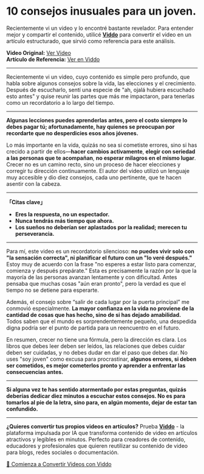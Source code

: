 # 10 consejos inusuales para un joven.

Recientemente vi un video y lo encontré bastante revelador. Para entender mejor y compartir el contenido, utilicé **[Viddo](https://viddo.pro/)** para convertir el video en un artículo estructurado, que sirvió como referencia para este análisis.

**Video Original:** [Ver Video](https://www.youtube.com/watch?v=qRc_pJKyo_k)  
**Artículo de Referencia:** [Ver en Viddo](https://viddo.pro/zh/video-result/55c71dfb-3e4c-407d-9949-716752ab40b4)

---

Recientemente vi un video, cuyo contenido es simple pero profundo, que habla sobre algunos consejos sobre la vida, las elecciones y el crecimiento. Después de escucharlo, sentí una especie de "ah, ojalá hubiera escuchado esto antes" y quise reunir las partes que más me impactaron, para tenerlas como un recordatorio a lo largo del tiempo.

---

**Algunas lecciones puedes aprenderlas antes, pero el costo siempre lo debes pagar tú; afortunadamente, hay quienes se preocupan por recordarte que no desperdicies esos años jóvenes.**

Lo más importante en la vida, quizás no sea si cometiste errores, sino si has crecido a partir de ellos—**hacer cambios activamente**, **elegir con seriedad a las personas que te acompañan**, **no esperar milagros en el mismo lugar**. Crecer no es un camino recto, sino un proceso de hacer elecciones y corregir tu dirección continuamente. El autor del video utilizó un lenguaje muy accesible y dio diez consejos, cada uno pertinente, que te hacen asentir con la cabeza.

---

**「Citas clave」**  
- **Eres la respuesta, no un espectador.**  
- **Nunca tendrás más tiempo que ahora.**  
- **Los sueños no deberían ser aplastados por la realidad; merecen tu perseverancia.**

---

Para mí, este video es un recordatorio silencioso: **no puedes vivir solo con "la sensación correcta", ni planificar el futuro con un "lo veré después."** Estoy muy de acuerdo con la frase "no esperes a estar listo para comenzar, comienza y después prepárate." Esta es precisamente la razón por la que la mayoría de las personas avanzan lentamente y con dificultad. Antes pensaba que muchas cosas "aún eran pronto", pero la verdad es que el tiempo no se detiene para esperarte.

Además, el consejo sobre “salir de cada lugar por la puerta principal” me conmovió especialmente. **La mayor confianza en la vida no proviene de la cantidad de cosas que has hecho, sino de si has dejado amabilidad.** Todos saben que el mundo es sorprendentemente pequeño, una despedida digna podría ser el punto de partida para un reencuentro en el futuro.

En resumen, crecer no tiene una fórmula, pero la dirección es clara. Los libros que debes leer deben ser leídos, las relaciones que debes cuidar deben ser cuidadas, y no debes dudar en dar el paso que debes dar. No uses "soy joven" como excusa para procrastinar, **algunos errores, si deben ser cometidos, es mejor cometerlos pronto y aprender a enfrentar las consecuencias antes.**

---

**Si alguna vez te has sentido atormentado por estas preguntas, quizás deberías dedicar diez minutos a escuchar estos consejos. No es para tomarlos al pie de la letra, sino para, en algún momento, dejar de estar tan confundido.**

---

**¿Quieres convertir tus propios videos en artículos?** Prueba **[Viddo](https://viddo.pro/)** - la plataforma impulsada por IA que transforma contenido de video en artículos atractivos y legibles en minutos. Perfecto para creadores de contenido, educadores y profesionales que quieren reutilizar su contenido de video para blogs, redes sociales o documentación.

[🚀 Comienza a Convertir Videos con Viddo](https://viddo.pro/)